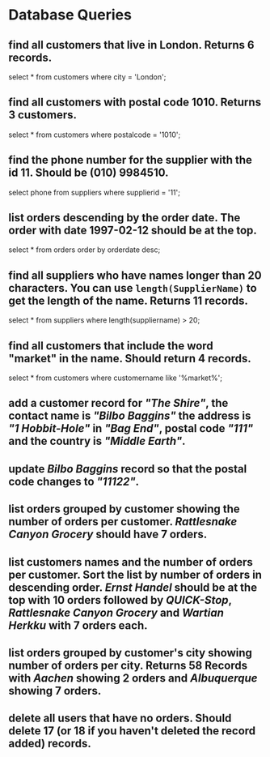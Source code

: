 # Database Queries

## find all customers that live in London. Returns 6 records.

select * from customers where city = 'London';

## find all customers with postal code 1010. Returns 3 customers.

select * from customers where postalcode = '1010';

## find the phone number for the supplier with the id 11. Should be (010) 9984510.

select phone from suppliers where supplierid = '11';

## list orders descending by the order date. The order with date 1997-02-12 should be at the top.

select * from orders order by orderdate desc;

## find all suppliers who have names longer than 20 characters. You can use `length(SupplierName)` to get the length of the name. Returns 11 records.

select * from suppliers where length(suppliername) > 20;

## find all customers that include the word "market" in the name. Should return 4 records.

select * from customers where customername like '%market%';

## add a customer record for _"The Shire"_, the contact name is _"Bilbo Baggins"_ the address is _"1 Hobbit-Hole"_ in _"Bag End"_, postal code _"111"_ and the country is _"Middle Earth"_.

## update _Bilbo Baggins_ record so that the postal code changes to _"11122"_.

## list orders grouped by customer showing the number of orders per customer. _Rattlesnake Canyon Grocery_ should have 7 orders.

## list customers names and the number of orders per customer. Sort the list by number of orders in descending order. _Ernst Handel_ should be at the top with 10 orders followed by _QUICK-Stop_, _Rattlesnake Canyon Grocery_ and _Wartian Herkku_ with 7 orders each.

## list orders grouped by customer's city showing number of orders per city. Returns 58 Records with _Aachen_ showing 2 orders and _Albuquerque_ showing 7 orders.

## delete all users that have no orders. Should delete 17 (or 18 if you haven't deleted the record added) records.
